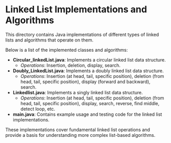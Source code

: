 # Linked List Implementations and Algorithms

This directory contains Java implementations of different types of linked lists and algorithms that operate on them.

Below is a list of the implemented classes and algorithms:

- **Circular_linkedList.java**: Implements a circular linked list data structure.
  - *Operations*: Insertion, deletion, display, search.
- **Doubly_LinkedList.java**: Implements a doubly linked list data structure.
  - *Operations*: Insertion (at head, tail, specific position), deletion (from head, tail, specific position), display (forward and backward), search.
- **Linkedlist.java**: Implements a singly linked list data structure.
  - *Operations*: Insertion (at head, tail, specific position), deletion (from head, tail, specific position), display, search, reverse, find middle, detect loop, etc.
- **main.java**: Contains example usage and testing code for the linked list implementations.

These implementations cover fundamental linked list operations and provide a basis for understanding more complex list-based algorithms.
